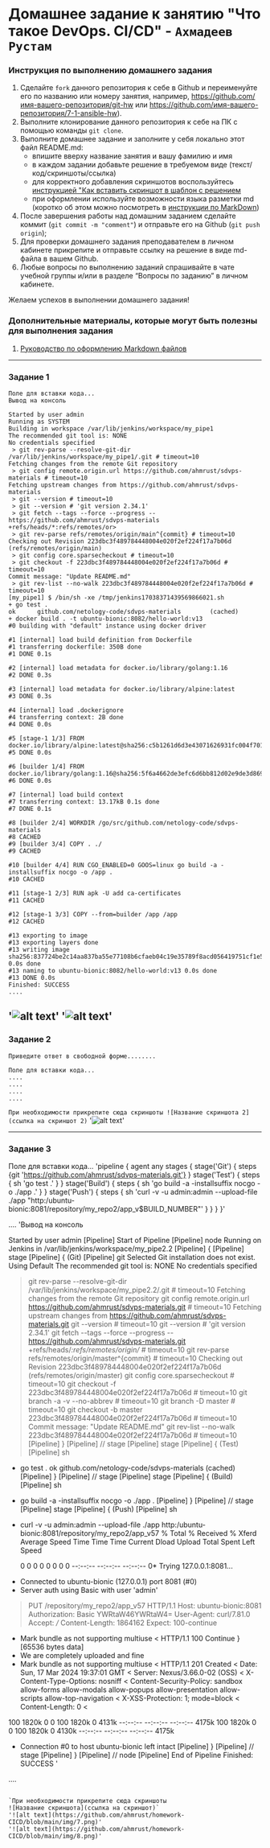 # Домашнее задание к занятию "Что такое DevOps. СI/СD" - `Ахмадеев Рустам`


### Инструкция по выполнению домашнего задания

   1. Сделайте `fork` данного репозитория к себе в Github и переименуйте его по названию или номеру занятия, например, https://github.com/имя-вашего-репозитория/git-hw или  https://github.com/имя-вашего-репозитория/7-1-ansible-hw).
   2. Выполните клонирование данного репозитория к себе на ПК с помощью команды `git clone`.
   3. Выполните домашнее задание и заполните у себя локально этот файл README.md:
      - впишите вверху название занятия и вашу фамилию и имя
      - в каждом задании добавьте решение в требуемом виде (текст/код/скриншоты/ссылка)
      - для корректного добавления скриншотов воспользуйтесь [инструкцией "Как вставить скриншот в шаблон с решением](https://github.com/netology-code/sys-pattern-homework/blob/main/screen-instruction.md)
      - при оформлении используйте возможности языка разметки md (коротко об этом можно посмотреть в [инструкции  по MarkDown](https://github.com/netology-code/sys-pattern-homework/blob/main/md-instruction.md))
   4. После завершения работы над домашним заданием сделайте коммит (`git commit -m "comment"`) и отправьте его на Github (`git push origin`);
   5. Для проверки домашнего задания преподавателем в личном кабинете прикрепите и отправьте ссылку на решение в виде md-файла в вашем Github.
   6. Любые вопросы по выполнению заданий спрашивайте в чате учебной группы и/или в разделе “Вопросы по заданию” в личном кабинете.
   
Желаем успехов в выполнении домашнего задания!
   
### Дополнительные материалы, которые могут быть полезны для выполнения задания

1. [Руководство по оформлению Markdown файлов](https://gist.github.com/Jekins/2bf2d0638163f1294637#Code)

---

### Задание 1

```
Поле для вставки кода...
Вывод на консоль

Started by user admin
Running as SYSTEM
Building in workspace /var/lib/jenkins/workspace/my_pipe1
The recommended git tool is: NONE
No credentials specified
 > git rev-parse --resolve-git-dir /var/lib/jenkins/workspace/my_pipe1/.git # timeout=10
Fetching changes from the remote Git repository
 > git config remote.origin.url https://github.com/ahmrust/sdvps-materials # timeout=10
Fetching upstream changes from https://github.com/ahmrust/sdvps-materials
 > git --version # timeout=10
 > git --version # 'git version 2.34.1'
 > git fetch --tags --force --progress -- https://github.com/ahmrust/sdvps-materials +refs/heads/*:refs/remotes/or>
 > git rev-parse refs/remotes/origin/main^{commit} # timeout=10
Checking out Revision 223dbc3f489784448004e020f2ef224f17a7b06d (refs/remotes/origin/main)
 > git config core.sparsecheckout # timeout=10
 > git checkout -f 223dbc3f489784448004e020f2ef224f17a7b06d # timeout=10
Commit message: "Update README.md"
 > git rev-list --no-walk 223dbc3f489784448004e020f2ef224f17a7b06d # timeout=10
[my_pipe1] $ /bin/sh -xe /tmp/jenkins17038371439569866021.sh
+ go test .
ok      github.com/netology-code/sdvps-materials        (cached)
+ docker build . -t ubuntu-bionic:8082/hello-world:v13
#0 building with "default" instance using docker driver

#1 [internal] load build definition from Dockerfile
#1 transferring dockerfile: 350B done
#1 DONE 0.1s

#2 [internal] load metadata for docker.io/library/golang:1.16
#2 DONE 0.3s

#3 [internal] load metadata for docker.io/library/alpine:latest
#3 DONE 0.3s

#4 [internal] load .dockerignore
#4 transferring context: 2B done
#4 DONE 0.0s

#5 [stage-1 1/3] FROM docker.io/library/alpine:latest@sha256:c5b1261d6d3e43071626931fc004f70149baeba2c8ec672bd4f27>
#5 DONE 0.0s

#6 [builder 1/4] FROM docker.io/library/golang:1.16@sha256:5f6a4662de3efc6d6bb812d02e9de3d8698eea16b8eb7281f03e6f3>
#6 DONE 0.0s

#7 [internal] load build context
#7 transferring context: 13.17kB 0.1s done
#7 DONE 0.1s

#8 [builder 2/4] WORKDIR /go/src/github.com/netology-code/sdvps-materials
#8 CACHED
#9 [builder 3/4] COPY . ./
#9 CACHED

#10 [builder 4/4] RUN CGO_ENABLED=0 GOOS=linux go build -a -installsuffix nocgo -o /app .
#10 CACHED

#11 [stage-1 2/3] RUN apk -U add ca-certificates
#11 CACHED

#12 [stage-1 3/3] COPY --from=builder /app /app
#12 CACHED

#13 exporting to image
#13 exporting layers done
#13 writing image sha256:837724be2c14aa837ba55e77108b6cfaeb04c19e35789f8acd056419751cf1e5 0.0s done
#13 naming to ubuntu-bionic:8082/hello-world:v13 0.0s done
#13 DONE 0.0s
Finished: SUCCESS
....
```

'![alt text](https://github.com/ahmrust/homework-CICD/blob/main/img/1.png)'
'![alt text](https://github.com/ahmrust/homework-CICD/blob/main/img/2.png)'
---

### Задание 2

`Приведите ответ в свободной форме........`

```
Поле для вставки кода...
....
....
....
....
```

`При необходимости прикрепитe сюда скриншоты
![Название скриншота 2](ссылка на скриншот 2)`
'![alt text](https://github.com/ahmrust/homework-CICD/blob/main/img/4.png)'

---

### Задание 3

Поле для вставки кода...
'pipeline {
 agent any
 stages {
  stage('Git') {
   steps {git 'https://github.com/ahmrust/sdvps-materials.git'}
  }
  stage('Test') {
   steps {
    sh 'go test .'
   }
  }
  stage('Build') {
   steps {
    sh 'go build -a -installsuffix nocgo -o ./app .'
   }
  }
  stage('Push') {
   steps {
    sh 'curl -v -u admin:admin --upload-file ./app "http:/ubuntu-bionic:8081/repository/my_repo2/app_v$BUILD_NUMBER"'  }
   }
  }
 }'

....
'Вывод на консоль

Started by user admin
[Pipeline] Start of Pipeline
[Pipeline] node
Running on Jenkins in /var/lib/jenkins/workspace/my_pipe2.2
[Pipeline] {
[Pipeline] stage
[Pipeline] { (Git)
[Pipeline] git
Selected Git installation does not exist. Using Default
The recommended git tool is: NONE
No credentials specified
 > git rev-parse --resolve-git-dir /var/lib/jenkins/workspace/my_pipe2.2/.git # timeout=10
Fetching changes from the remote Git repository
 > git config remote.origin.url https://github.com/ahmrust/sdvps-materials.git # timeout=10
Fetching upstream changes from https://github.com/ahmrust/sdvps-materials.git
 > git --version # timeout=10
 > git --version # 'git version 2.34.1'
 > git fetch --tags --force --progress -- https://github.com/ahmrust/sdvps-materials.git +refs/heads/*:refs/remotes/origin/* # timeout=10
 > git rev-parse refs/remotes/origin/master^{commit} # timeout=10
Checking out Revision 223dbc3f489784448004e020f2ef224f17a7b06d (refs/remotes/origin/master)
 > git config core.sparsecheckout # timeout=10
 > git checkout -f 223dbc3f489784448004e020f2ef224f17a7b06d # timeout=10
 > git branch -a -v --no-abbrev # timeout=10
 > git branch -D master # timeout=10
 > git checkout -b master 223dbc3f489784448004e020f2ef224f17a7b06d # timeout=10
Commit message: "Update README.md"
 > git rev-list --no-walk 223dbc3f489784448004e020f2ef224f17a7b06d # timeout=10
[Pipeline] }
[Pipeline] // stage
[Pipeline] stage
[Pipeline] { (Test)
[Pipeline] sh
+ go test .
ok  	github.com/netology-code/sdvps-materials	(cached)
[Pipeline] }
[Pipeline] // stage
[Pipeline] stage
[Pipeline] { (Build)
[Pipeline] sh
+ go build -a -installsuffix nocgo -o ./app .
[Pipeline] }
[Pipeline] // stage
[Pipeline] stage
[Pipeline] { (Push)
[Pipeline] sh
+ curl -v -u admin:admin --upload-file ./app http:/ubuntu-bionic:8081/repository/my_repo2/app_v57
  % Total    % Received % Xferd  Average Speed   Time    Time     Time  Current
                                 Dload  Upload   Total   Spent    Left  Speed

  0     0    0     0    0     0      0      0 --:--:-- --:--:-- --:--:--     0*   Trying 127.0.0.1:8081...
* Connected to ubuntu-bionic (127.0.0.1) port 8081 (#0)
* Server auth using Basic with user 'admin'
> PUT /repository/my_repo2/app_v57 HTTP/1.1
> Host: ubuntu-bionic:8081
> Authorization: Basic YWRtaW46YWRtaW4=
> User-Agent: curl/7.81.0
> Accept: */*
> Content-Length: 1864162
> Expect: 100-continue
> 
* Mark bundle as not supporting multiuse
< HTTP/1.1 100 Continue
} [65536 bytes data]
* We are completely uploaded and fine
* Mark bundle as not supporting multiuse
< HTTP/1.1 201 Created
< Date: Sun, 17 Mar 2024 19:37:01 GMT
< Server: Nexus/3.66.0-02 (OSS)
< X-Content-Type-Options: nosniff
< Content-Security-Policy: sandbox allow-forms allow-modals allow-popups allow-presentation allow-scripts allow-top-navigation
< X-XSS-Protection: 1; mode=block
< Content-Length: 0
< 

100 1820k    0     0  100 1820k      0  4131k --:--:-- --:--:-- --:--:-- 4175k
100 1820k    0     0  100 1820k      0  4130k --:--:-- --:--:-- --:--:-- 4175k
* Connection #0 to host ubuntu-bionic left intact
[Pipeline] }
[Pipeline] // stage
[Pipeline] }
[Pipeline] // node
[Pipeline] End of Pipeline
Finished: SUCCESS '

....
```

`При необходимости прикрепитe сюда скриншоты
![Название скриншота](ссылка на скриншот)`
'![alt text](https://github.com/ahmrust/homework-CICD/blob/main/img/7.png)'
'![alt text](https://github.com/ahmrust/homework-CICD/blob/main/img/8.png)'
